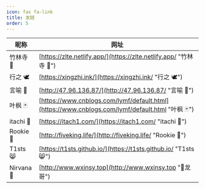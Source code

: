 ```yaml
---
icon: fas fa-link
title: 友链
order: 5
---
```


| 昵称       | 网址                                                                                             |
| ---------- | ------------------------------------------------------------------------------------------------ |
| 竹林寺 🎍  | [https://zlte.netlify.app/](https://zlte.netlify.app/ "竹林寺 🎍")                               |
| 行之 🕊️    | [https://xingzhi.ink/](https://xingzhi.ink/ "行之 🕊️")                                           |
| 言喻 🍗    | [http://47.96.136.87/](http://47.96.136.87/ "言喻 🍗")                                           |
| 叶枫 🃏    | [https://www.cnblogs.com/lymf/default.html](https://www.cnblogs.com/lymf/default.html "叶枫 🃏") |
| itachi 🔫  | [https://itach1.com/](https://itach1.com/ "itachi 🔫")                                           |
| Rookie 🐤  | [http://fiveking.life/](http://fiveking.life/ "Rookie 🐤")                                       |
| T1sts 😸   | [https://t1sts.github.io/](https://t1sts.github.io/ "T1sts 😸")                                  |
| Nirvana 🐉 | [http://www.wxinsy.top](http://www.wxinsy.top "🐉龙哥")                                          |

<!--
<a href="" target="_blank"  title="" ></a>
 -->

